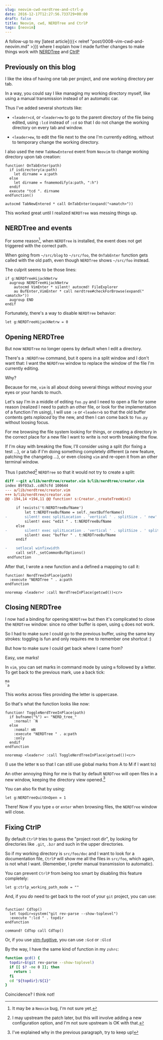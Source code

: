 ```yaml
---
slug: neovim-cwd-nerdtree-and-ctrl-p
date: 2016-12-17T12:27:56.733729+00:00
draft: false
title: Neovim, cwd, NERDTree and CtrlP
tags: [neovim]
---
```


A follow-up to my [latest article]({{< relref "post/0008-vim-cwd-and-neovim.md" >}})
where I explain how I made further changes to make things
work with [NERDTree](https://github.com/scrooloose/nerdtree) and
[CtrlP](https://github.com/ctrlpvim/ctrlp.vim)

<!--more-->

## Previously on this blog

I like the idea of having one tab per project, and one working directory
per tab.

In a way, you could say I like managing my working directory myself,
like using a manual transmission instead of an automatic car.

Thus I've added several shortcuts like:

* `<leader>cd`, or `<leader>ew` to go to the parent directory of the file being edited, using
  `:lcd` instead of `:cd` so that I do not change the working directory
  on every tab and window.

* `<leader>ew`, to edit the file next to the one I'm currently editing, without
  to temporary change the working directory.

I also used the new `TabNewEntered` event from `Neovim` to change
working directory upon tab creation:

```vim
function! OnTabEnter(path)
  if isdirectory(a:path)
    let dirname = a:path
  else
    let dirname = fnamemodify(a:path, ":h")
  endif
  execute "tcd ". dirname
endfunction()

autocmd TabNewEntered * call OnTabEnter(expand("<amatch>"))
```

This worked great until I realized `NERDTree` was messing things up.

## NERDTree and events

For some reason[^1], when `NERDTree` is installed, the event does not get
triggered with the correct path.

When going from `~/src/blog` to `~/src/foo`, the `OnTabEnter` function
gets called with the old path, even though `NERDTree` shows `~/src/foo` instead.

The culprit seems to be those lines:


```vim
if g:NERDTreeHijackNetrw
  augroup NERDTreeHijackNetrw
    autocmd VimEnter * silent! autocmd! FileExplorer
    au BufEnter,VimEnter * call nerdtree#checkForBrowse(expand("<amatch>"))
  augroup END
endif
```

Fortunately, there's a way to disable `NERDTree` behavior:

```vim
let g:NERDTreeHijackNetrw = 0
```

## Opening NERDTree

But now `NERDTree` no longer opens by default when I edit a directory.

There's a `:NERDTree` command, but it opens in a split window and I
don't want that: I want the `NERDTree` window to replace the window of the file
I'm currently editing.

Why?

Because for me, `vim` is all about doing several things _without_ moving your eyes
or your hands to much.

Let's say I'm in a middle of editing `foo.py` and I need to open a file
for some reason (realized I need to patch an other file, or look for the
implementation of a function I'm using), I will use `:e` or `<leader>b` so that
the old buffer contents gets _replaced_ by the new, and then I can come back to
`foo.py` without loosing focus.

For me browsing the file system looking for things, or creating a directory in
the correct place for a new file I want to write is not worth breaking the flow.

If I'm okay with breaking the flow, I'll consider using a split (for fixing a
test&nbsp;...), or a tab if I'm doing something completely different (a new
feature, patching the changelog&nbsp;...), or even closing `vim` and re-open it
from an other terminal window.

Thus I patched[^2] `NERDTree` so that it would not try to create a split:
```diff
diff --git a/lib/nerdtree/creator.vim b/lib/nerdtree/creator.vim
index 89f03a3..cd67cfd 100644
--- a/lib/nerdtree/creator.vim
+++ b/lib/nerdtree/creator.vim
@@ -194,14 +194,11 @@ function! s:Creator._createTreeWin()

     if !exists('t:NERDTreeBufName')
         let t:NERDTreeBufName = self._nextBufferName()
-        silent! exec splitLocation . 'vertical ' . splitSize . ' new'
         silent! exec "edit " . t:NERDTreeBufName
     else
-        silent! exec splitLocation . 'vertical ' . splitSize . ' split'
         silent! exec "buffer " . t:NERDTreeBufName
     endif

-    setlocal winfixwidth
     call self._setCommonBufOptions()
 endfunction
```


After that, I wrote a new function and a defined a mapping to call it:

```vim
function! NerdTreeInPlace(path)
  :execute "NERDTree " . a:path
endfunction

nnoremap <leader>r :call NerdTreeInPlace(getcwd())<cr>
```

## Closing NERDTree

I now had a binding for opening `NERDTree` but then it's complicated to
close the `NERDTree` window: since no other buffer is open, using `q` does not work.

So I had to make sure I could go to the previous buffer, using
the same key strokes: toggling is fun and only requires me to remember one
shortcut :)

But how to make sure I could get back where I came from?

Easy, use marks!

In `vim`, you can set marks in command mode by using `m` followed by a letter.
To get back to the previous mark, use a back tick:

```text
ma
`a
```

This works across files providing the letter is uppercase.

So that's what the function looks like now:


```vim
function! ToggleNerdTreeInPlace(path)
  if bufname("%") =~ "NERD_tree_"
    :normal! `N
  else
    :nomal! mN
    :execute "NERDTree " . a:path
    :only
  endif
endfunction

nnoremap <leader>r :call ToggleNerdTreeInPlace(getcwd())<cr>
```

(I use the letter `N` so that I can still use global marks from A to M if I want to)

An other annoying thing for me is that by default `NERDTree` will
open files in a new window, keeping the directory view opened.[^3]

You can also fix that by using:

```vim
let g:NERDTreeQuitOnOpen = 1
```

There! Now if you type `o` or `enter` when browsing files, the `NERDTree` window
will close.

## Fixing CtrlP

By default `CtrlP` tries to guess the "project root dir", by
looking for directories like `.git`, `.bzr` and such in the upper directories.

So if my working directory is `src/foo/doc` and I want to look for a documentation file,
`CtrlP` will show me all the files in `src/foo`, which again, is not what I
want. (Remember, I prefer manual transmission to automatic).

You can prevent `CtrlP` from being too smart by disabling this feature
completely:

```vim
let g:ctrlp_working_path_mode = ""
```

And, if you _do_ need to get back to the root of your `git` project, you
can use:

```vim

function! CdTop()
  let topdir=system("git rev-parse --show-toplevel")
  :execute ":lcd " . topdir
endfunction

command! CdTop call CdTop()
```

Or, if you use [vim-fugitive](https://github.com/tpope/vim-fugitive),
you can use `:Gcd` or `:Glcd`

By the way, I have the same kind of function in my `zshrc`:


```bash
function gcd() {
  topdir=$(git rev-parse --show-toplevel)
  if [[ $? -ne 0 ]]; then
    return 1
  fi
  cd "${topdir}/${1}"
}
```

Coincidence? I think not!

[^1]: It may be a `Neovim` bug, I'm not sure yet.
[^2]: I may upstream the patch later, but this will involve adding a new configuration option, and I'm not sure upstream is OK with that.
[^3]: I've explained why in the previous paragraph, try to keep up!
